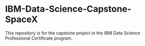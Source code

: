# IBM-Data-Science-Capstone-SpaceX
 
This repository is for the capstone project in the IBM Data Science Professional Certificate program.
